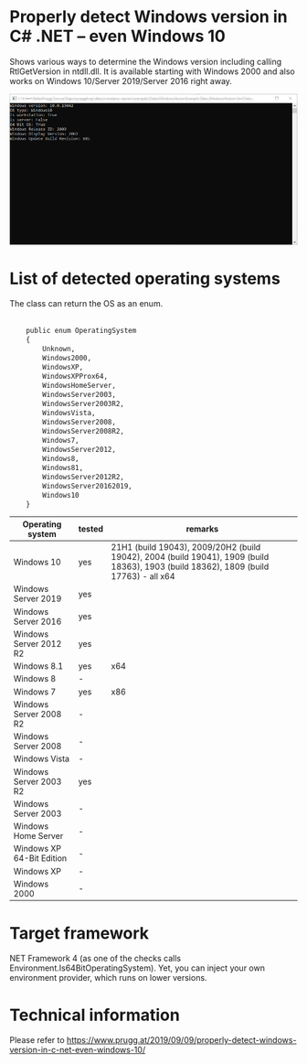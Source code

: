 # Properly detect Windows version in C# .NET – even Windows 10
Shows various ways to determine the Windows version including calling RtlGetVersion in ntdll.dll. It is available starting with Windows 2000 and also works on Windows 10/Server 2019/Server 2016 right away.



<img src="images/windows10-version-demo.png">


# List of detected operating systems

The class can return the OS as an enum. 

<pre><code class='language-cs'>
    public enum OperatingSystem
    {
        Unknown,
        Windows2000,
        WindowsXP,
        WindowsXPProx64,
        WindowsHomeServer,
        WindowsServer2003,
        WindowsServer2003R2, 
        WindowsVista,
        WindowsServer2008,
        WindowsServer2008R2,
        Windows7,
        WindowsServer2012,
        Windows8,
        Windows81,
        WindowsServer2012R2,    
        WindowsServer20162019,  
        Windows10               
    }
</code></pre>

| Operating system  | tested | remarks |
| ------------- | ------------- | -------------  |
| Windows 10  | yes  | 21H1 (build 19043), 2009/20H2 (build 19042), 2004 (build 19041), 1909 (build 18363), 1903 (build 18362), 1809 (build 17763) - all x64  |
| Windows Server 2019  |yes  |   |
| Windows Server 2016  | yes  |   |
| Windows Server 2012 R2  | yes  |   |
| Windows 8.1  | yes  | x64  |
| Windows 8  | -  |   |
| Windows 7  | yes  | x86  |
| Windows Server 2008 R2  | -  |   |
| Windows Server 2008  | -  |   |
| Windows Vista  | -  |   |
| Windows Server 2003 R2  | yes  |   |
| Windows Server 2003  | -  |   |
| Windows Home Server  | -  |   |
| Windows XP 64-Bit Edition  | -  |   |
| Windows XP  | -  |   |
| Windows 2000  | -  |   |


# Target framework
NET Framework 4 (as one of the checks calls Environment.Is64BitOperatingSystem). Yet, you can inject your own environment provider, which runs on lower versions.

# Technical information
Please refer to https://www.prugg.at/2019/09/09/properly-detect-windows-version-in-c-net-even-windows-10/
